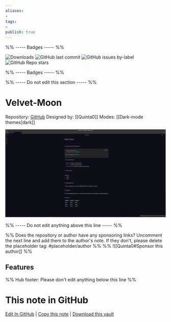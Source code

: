 ```yaml
---
aliases:
- 
tags: 
- 
publish: true
---
```


%% ----- Badges ----- %%

![Downloads](https://img.shields.io/badge/downloads-911-573E7A?style=for-the-badge&logo=)
![GitHub last commit](https://img.shields.io/github/last-commit/Quinta0/Velvet-Moon?color=573E7A&label=last%20update&logo=github&style=for-the-badge)
![GitHub issues by-label](https://img.shields.io/github/issues/Quinta0/Velvet-Moon/help%20wanted?color=573E7A&logo=github&style=for-the-badge) 
![GitHub Repo stars](https://img.shields.io/github/stars/Quinta0/Velvet-Moon?color=573E7A&logo=github&style=for-the-badge)

%% ----- Badges ----- %%

%% ----- Do not edit this section ----- %%

# Velvet-Moon

Repository: [GitHub](https://github.com/Quinta0/Velvet-Moon)
Designed by: [[Quinta0]]
Modes: [[Dark-mode themes|dark]]



![screenshot](https://github.com/Quinta0/Velvet-Moon/raw/HEAD/Velvet-Moon-small.png)

%% ----- Do not edit anything above this line ----- %% 

%% Does the repository or author have any sponsoring links? Uncomment the next line and add them to the author's note. If they don't, please delete the placeholder tag: #placeholder/author %%
%% ![[Quinta0#Sponsor this author]] %%


## Features



%% Hub footer: Please don't edit anything below this line %%

# This note in GitHub

<span class="git-footer">[Edit In GitHub](https://github.dev/obsidian-community/obsidian-hub/blob/main/02%20-%20Community%20Expansions/02.05%20All%20Community%20Expansions/Themes/Velvet-Moon.md "git-hub-edit-note") | [Copy this note](https://raw.githubusercontent.com/obsidian-community/obsidian-hub/main/02%20-%20Community%20Expansions/02.05%20All%20Community%20Expansions/Themes/Velvet-Moon.md "git-hub-copy-note") | [Download this vault](https://github.com/obsidian-community/obsidian-hub/archive/refs/heads/main.zip "git-hub-download-vault") </span>
